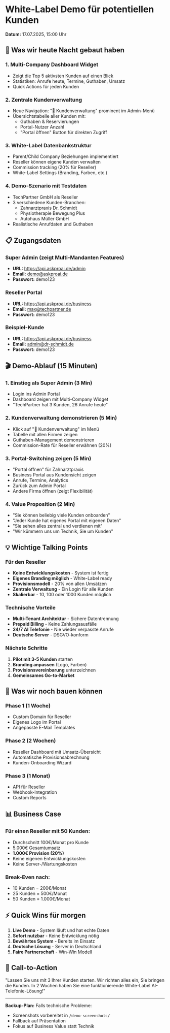 # White-Label Demo für potentiellen Kunden
**Datum:** 17.07.2025, 15:00 Uhr

## 🎯 Was wir heute Nacht gebaut haben

### 1. **Multi-Company Dashboard Widget**
- Zeigt die Top 5 aktivsten Kunden auf einen Blick
- Statistiken: Anrufe heute, Termine, Guthaben, Umsatz
- Quick Actions für jeden Kunden

### 2. **Zentrale Kundenverwaltung** 
- Neue Navigation: "🏢 Kundenverwaltung" prominent im Admin-Menü
- Übersichtstabelle aller Kunden mit:
  - Guthaben & Reservierungen
  - Portal-Nutzer Anzahl  
  - "Portal öffnen" Button für direkten Zugriff

### 3. **White-Label Datenbankstruktur**
- Parent/Child Company Beziehungen implementiert
- Reseller können eigene Kunden verwalten
- Commission tracking (20% für Reseller)
- White-Label Settings (Branding, Farben, etc.)

### 4. **Demo-Szenario mit Testdaten**
- TechPartner GmbH als Reseller
- 3 verschiedene Kunden-Branchen:
  - Zahnarztpraxis Dr. Schmidt
  - Physiotherapie Bewegung Plus  
  - Autohaus Müller GmbH
- Realistische Anrufdaten und Guthaben

## 📋 Zugangsdaten

### Super Admin (zeigt Multi-Mandanten Features)
- **URL:** https://api.askproai.de/admin
- **Email:** demo@askproai.de
- **Passwort:** demo123

### Reseller Portal
- **URL:** https://api.askproai.de/business
- **Email:** max@techpartner.de
- **Passwort:** demo123

### Beispiel-Kunde
- **URL:** https://api.askproai.de/business
- **Email:** admin@dr-schmidt.de
- **Passwort:** demo123

## 🎬 Demo-Ablauf (15 Minuten)

### 1. **Einstieg als Super Admin** (3 Min)
- Login ins Admin Portal
- Dashboard zeigen mit Multi-Company Widget
- "TechPartner hat 3 Kunden, 26 Anrufe heute"

### 2. **Kundenverwaltung demonstrieren** (5 Min)
- Klick auf "🏢 Kundenverwaltung" im Menü
- Tabelle mit allen Firmen zeigen
- Guthaben-Management demonstrieren
- Commission-Rate für Reseller erwähnen (20%)

### 3. **Portal-Switching zeigen** (5 Min)
- "Portal öffnen" für Zahnarztpraxis
- Business Portal aus Kundensicht zeigen
- Anrufe, Termine, Analytics
- Zurück zum Admin Portal
- Andere Firma öffnen (zeigt Flexibilität)

### 4. **Value Proposition** (2 Min)
- "Sie können beliebig viele Kunden onboarden"
- "Jeder Kunde hat eigenes Portal mit eigenen Daten"
- "Sie sehen alles zentral und verdienen mit"
- "Wir kümmern uns um Technik, Sie um Kunden"

## 💡 Wichtige Talking Points

### Für den Reseller
- **Keine Entwicklungskosten** - System ist fertig
- **Eigenes Branding möglich** - White-Label ready
- **Provisionsmodell** - 20% von allen Umsätzen
- **Zentrale Verwaltung** - Ein Login für alle Kunden
- **Skalierbar** - 10, 100 oder 1000 Kunden möglich

### Technische Vorteile
- **Multi-Tenant Architektur** - Sichere Datentrennung
- **Prepaid Billing** - Keine Zahlungsausfälle
- **24/7 AI Telefonie** - Nie wieder verpasste Anrufe
- **Deutsche Server** - DSGVO-konform

### Nächste Schritte
1. **Pilot mit 3-5 Kunden** starten
2. **Branding anpassen** (Logo, Farben)
3. **Provisionsvereinbarung** unterzeichnen
4. **Gemeinsames Go-to-Market**

## 🚀 Was wir noch bauen können

### Phase 1 (1 Woche)
- Custom Domain für Reseller
- Eigenes Logo im Portal
- Angepasste E-Mail Templates

### Phase 2 (2 Wochen)  
- Reseller Dashboard mit Umsatz-Übersicht
- Automatische Provisionsabrechnung
- Kunden-Onboarding Wizard

### Phase 3 (1 Monat)
- API für Reseller
- Webhook-Integration
- Custom Reports

## 📊 Business Case

### Für einen Reseller mit 50 Kunden:
- Durchschnitt 100€/Monat pro Kunde
- 5.000€ Gesamtumsatz
- **1.000€ Provision (20%)**
- Keine eigenen Entwicklungskosten
- Keine Server-/Wartungskosten

### Break-Even nach:
- 10 Kunden = 200€/Monat
- 25 Kunden = 500€/Monat  
- 50 Kunden = 1.000€/Monat

## ⚡ Quick Wins für morgen

1. **Live Demo** - System läuft und hat echte Daten
2. **Sofort nutzbar** - Keine Entwicklung nötig
3. **Bewährtes System** - Bereits im Einsatz
4. **Deutsche Lösung** - Server in Deutschland
5. **Faire Partnerschaft** - Win-Win Modell

## 🎯 Call-to-Action

"Lassen Sie uns mit 3 Ihrer Kunden starten. Wir richten alles ein, Sie bringen die Kunden. In 2 Wochen haben Sie eine funktionierende White-Label AI-Telefonie-Lösung!"

---

**Backup-Plan:** Falls technische Probleme:
- Screenshots vorbereitet in `/demo-screenshots/`
- Fallback auf Präsentation
- Fokus auf Business Value statt Technik